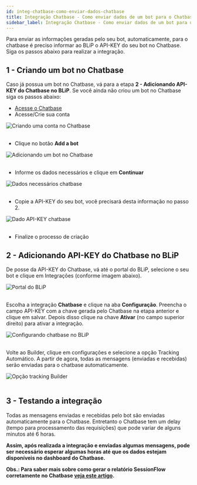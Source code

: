 ```yaml
---
id: integ-chatbase-como-enviar-dados-chatbase
title: Integração Chatbase - Como enviar dados de um bot para o Chatbase?
sidebar_label: Integração Chatbase - Como enviar dados de um bot para um Chatbase?
---
```


Para enviar as informações geradas pelo seu bot, automaticamente, para o chatbase é preciso informar ao BLiP o API-KEY do seu bot no Chatbase. Siga os passos abaixo para realizar a integração.

## 1 - Criando um bot no Chatbase

Caso já possua um bot no Chatbase, vá para a etapa **2 - Adicionando API-KEY do Chatbase no BLiP**.
Se você ainda não criou um bot no Chatbase siga os passos abaixo:

* [Acesse o Chatbase](https://chatbase.com/)
* Acesse/Crie sua conta

![Criando uma conta no Chatbase](/img/practice/integrations/integ-chatbase-como-enviar-dados-chatbase-1.png)<br><br>

* Clique no botão **Add a bot**

![Adicionando um bot no Chatbase](/img/practice/integrations/integ-chatbase-como-enviar-dados-chatbase-2.png)<br><br>

* Informe os dados necessários e clique em **Continuar**

![Dados necessários chatbase](/img/practice/integrations/integ-chatbase-como-enviar-dados-chatbase-3.png)<br><br>

* Copie a API-KEY do seu bot, você precisará desta informação no passo 2.

![Dado API-KEY chatbase](/img/practice/integrations/integ-chatbase-como-enviar-dados-chatbase-4.png)<br><br>

* Finalize o processo de criação

## 2 - Adicionando API-KEY do Chatbase no BLiP

De posse da API-KEY do Chatbase, vá até o portal do BLiP, selecione o seu bot e clique em Integrações (conforme imagem abaixo).

![Portal do BLiP](/img/practice/integrations/integ-chatbase-como-enviar-dados-chatbase-5.png)<br><br>

Escolha a integração **Chatbase** e clique na aba **Configuração**. Preencha o campo API-KEY com a chave gerada pelo Chatbase na etapa anterior e clique em salvar. Depois disso clique na chave **Ativar** (no campo superior direito) para ativar a integração.

![Configurando chatbase no BLiP](/img/practice/integrations/integ-chatbase-como-enviar-dados-chatbase-6.png)<br><br>

Volte ao Builder, clique em configurações e selecione a opção Tracking Automático. A partir de agora, todas as mensagens (enviadas e recebidas) serão enviadas para o chatbase automaticamente.

![Opção tracking Builder](/img/practice/integrations/integ-chatbase-como-enviar-dados-chatbase-7.png)<br><br>

## 3 - Testando a integração

Todas as mensagens enviadas e recebidas pelo bot são enviadas automaticamente para o Chatbase. Entretanto o Chatbase tem um delay (tempo para processamento das requisições) que pode variar de alguns minutos até 6 horas.

**Assim, após realizada a integração e enviadas algumas mensagens, pode ser necessário esperar algumas horas até que os dados estejam disponíveis no dashboard do Chatbase.**

**Obs.: Para saber mais sobre como gerar o relatório SessionFlow corretamente no Chatbase [veja este artigo](https://help.blip.ai/hc/pt-br/articles/360018079712).**
